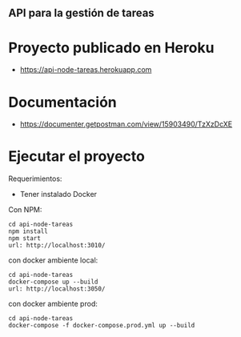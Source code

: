## API para la gestión de tareas

Proyecto publicado en Heroku
===
- https://api-node-tareas.herokuapp.com

Documentación
===
- https://documenter.getpostman.com/view/15903490/TzXzDcXE

Ejecutar el proyecto
===

Requerimientos:
- Tener instalado Docker

Con NPM:
```
cd api-node-tareas
npm install
npm start
url: http://localhost:3010/
```

con docker ambiente local:
```
cd api-node-tareas
docker-compose up --build
url: http://localhost:3050/
```

con docker ambiente prod:
```
cd api-node-tareas
docker-compose -f docker-compose.prod.yml up --build
```